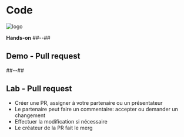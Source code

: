 <!-- .slide: class="transition bg-pink" -->
# Code
![logo](./assets/images/services/repos/logo.svg)

**Hands-on**
##--##
## Demo - Pull request


##--##

## Lab - Pull request

- Créer une PR, assigner à votre partenaire ou un présentateur
- Le partenaire peut faire un commentaire: accepter ou demander un changement
- Effectuer la modification si nécessaire
- Le créateur de la PR fait le merg


